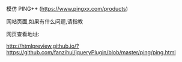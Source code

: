 模仿 PING++ (https://www.pingxx.com/products)

网站页面,如果有什么问题,请指教

网页查看地址:

http://htmlpreview.github.io/?https://github.com/fanzihui/jqueryPlugin/blob/master/ping/ping.html
